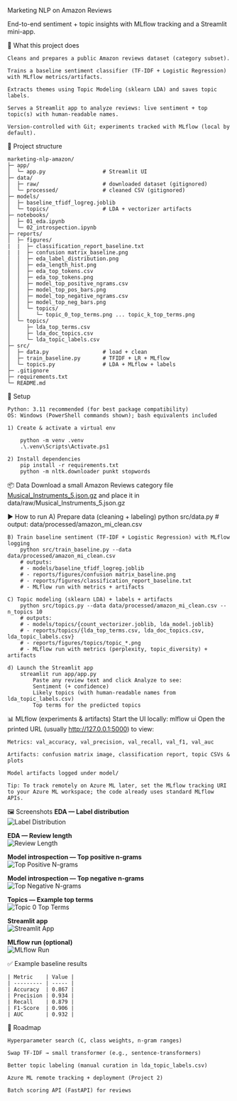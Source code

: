 Marketing NLP on Amazon Reviews

End-to-end sentiment + topic insights with MLflow tracking and a Streamlit mini-app.

🚀 What this project does

    Cleans and prepares a public Amazon reviews dataset (category subset).

    Trains a baseline sentiment classifier (TF-IDF + Logistic Regression) with MLflow metrics/artifacts.

    Extracts themes using Topic Modeling (sklearn LDA) and saves topic labels.

    Serves a Streamlit app to analyze reviews: live sentiment + top topic(s) with human-readable names.

    Version-controlled with Git; experiments tracked with MLflow (local by default).

📂 Project structure

    marketing-nlp-amazon/
    ├─ app/
    │  └─ app.py                  # Streamlit UI
    ├─ data/
    │  ├─ raw/                    # downloaded dataset (gitignored)
    │  └─ processed/              # cleaned CSV (gitignored)
    ├─ models/
    │  ├─ baseline_tfidf_logreg.joblib
    │  └─ topics/                 # LDA + vectorizer artifacts
    ├─ notebooks/
    │  ├─ 01_eda.ipynb
    │  └─ 02_introspection.ipynb
    ├─ reports/
    │  ├─ figures/
    |  |  ├─ classification_report_baseline.txt
    |  |  ├─ confusion matrix_baseline.png
    │  │  ├─ eda_label_distribution.png
    │  │  ├─ eda_length_hist.png
    │  │  ├─ eda_top_tokens.csv
    │  │  ├─ eda_top_tokens.png
    │  │  ├─ model_top_positive_ngrams.csv
    │  │  ├─ model_top_pos_bars.png
    │  │  ├─ model_top_negative_ngrams.csv
    │  │  ├─ model_top_neg_bars.png
    │  │  └─ topics/
    │  │     └─ topic_0_top_terms.png ... topic_k_top_terms.png
    │  └─ topics/
    │     ├─ lda_top_terms.csv
    │     ├─ lda_doc_topics.csv
    │     └─ lda_topic_labels.csv
    ├─ src/
    │  ├─ data.py                 # load + clean
    │  ├─ train_baseline.py       # TFIDF + LR + MLflow
    │  └─ topics.py               # LDA + MLflow + labels
    ├─ .gitignore
    ├─ requirements.txt
    └─ README.md

🧰 Setup

    Python: 3.11 recommended (for best package compatibility)
    OS: Windows (PowerShell commands shown); bash equivalents included

    1) Create & activate a virtual env
        
        python -m venv .venv
        .\.venv\Scripts\Activate.ps1

    2) Install dependencies
        pip install -r requirements.txt
        python -m nltk.downloader punkt stopwords
    
📦 Data
    Download a small Amazon Reviews category file [Musical_Instruments_5.json.gz](https://mcauleylab.ucsd.edu/public_datasets/data/amazon_v2/categoryFilesSmall/Musical_Instruments_5.json.gz) and place it in
        data/raw/Musical_Instruments_5.json.gz

▶️ How to run
    A) Prepare data (cleaning + labeling)
        python src/data.py
        # output: data/processed/amazon_mi_clean.csv

    B) Train baseline sentiment (TF-IDF + Logistic Regression) with MLflow logging
        python src/train_baseline.py --data data/processed/amazon_mi_clean.csv
        # outputs:
        # - models/baseline_tfidf_logreg.joblib
        # - reports/figures/confusion matrix_baseline.png
        # - reports/figures/classification_report_baseline.txt
        # - MLflow run with metrics + artifacts

    C) Topic modeling (sklearn LDA) + labels + artifacts
        python src/topics.py --data data/processed/amazon_mi_clean.csv --n_topics 10
        # outputs:
        # - models/topics/{count_vectorizer.joblib, lda_model.joblib}
        # - reports/topics/{lda_top_terms.csv, lda_doc_topics.csv, lda_topic_labels.csv}
        # - reports/figures/topics/topic_*.png
        # - MLflow run with metrics (perplexity, topic_diversity) + artifacts
    
    d) Launch the Streamlit app
        streamlit run app/app.py
            Paste any review text and click Analyze to see:
            Sentiment (+ confidence)
            Likely topics (with human-readable names from lda_topic_labels.csv)
            Top terms for the predicted topics
            
📊 MLflow (experiments & artifacts)
Start the UI locally:
    mlflow ui
    Open the printed URL (usually http://127.0.0.1:5000) to view:

    Metrics: val_accuracy, val_precision, val_recall, val_f1, val_auc

    Artifacts: confusion matrix image, classification report, topic CSVs & plots

    Model artifacts logged under model/

    Tip: To track remotely on Azure ML later, set the MLflow tracking URI to your Azure ML workspace; the code already uses standard MLflow APIs.

🖼️ Screenshots
**EDA — Label distribution**  
![Label Distribution](reports/figures/eda_label_distribution.png)

**EDA — Review length**  
![Review Length](reports/figures/eda_length_hist.png)

**Model introspection — Top positive n-grams**  
![Top Positive N-grams](reports/figures/model_top_pos_bars.png)

**Model introspection — Top negative n-grams**  
![Top Negative N-grams](reports/figures/model_top_neg_bars.png)

**Topics — Example top terms**  
![Topic 0 Top Terms](reports/figures/topics/topic_0_top_terms.png)

**Streamlit app**  
![Streamlit App](reports/figures/streamlit_app.png)

**MLflow run (optional)**  
![MLflow Run](reports/figures/mlflow_run.png)

✅ Example baseline results

    | Metric    | Value |
    | --------- | ----- |
    | Accuracy  | 0.867 |
    | Precision | 0.934 |
    | Recall    | 0.879 |
    | F1-Score  | 0.906 |
    | AUC       | 0.932 |

🧭 Roadmap

    Hyperparameter search (C, class weights, n-gram ranges)

    Swap TF-IDF → small transformer (e.g., sentence-transformers)

    Better topic labeling (manual curation in lda_topic_labels.csv)

    Azure ML remote tracking + deployment (Project 2)

    Batch scoring API (FastAPI) for reviews
